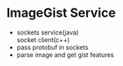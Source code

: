 # ImageGist Service

* sockets service(java)  
socket client(c++)
* pass protobuf in sockets
* parse image and get gist features

